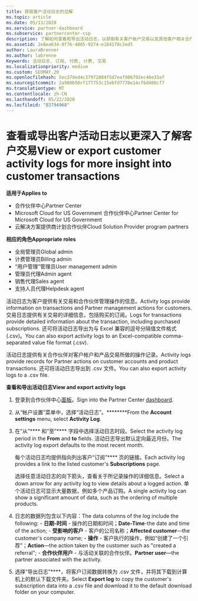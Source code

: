 ```yaml
---
title: 获取客户活动日志的见解
ms.topic: article
ms.date: 05/13/2020
ms.service: partner-dashboard
ms.subservice: partnercenter-csp
description: 了解如何查看和导出活动日志，以获取有关客户帐户交易以及其他客户相关合作伙伴管理活动的见解。
ms.assetid: 2e8ea634-9f76-4005-9274-e104170c2ed5
author: LauraBrenner
ms.author: labrenne
Keywords: 活动日志, 订阅, 付款, 计费, 交易
ms.localizationpriority: medium
ms.custom: SEOMAY.20
ms.openlocfilehash: 5ec37ded4c37972884f5d7eaf906792ec46e33af
ms.sourcegitcommit: 2a980b50cf177753c15ebfd7770e14cf6d486cf7
ms.translationtype: MT
ms.contentlocale: zh-CN
ms.lasthandoff: 05/22/2020
ms.locfileid: "83794968"
---
```

# <a name="view-or-export-customer-activity-logs-for-more-insight-into-customer-transactions"></a><span data-ttu-id="1ab83-104">查看或导出客户活动日志以更深入了解客户交易</span><span class="sxs-lookup"><span data-stu-id="1ab83-104">View or export customer activity logs for more insight into customer transactions</span></span>

<span data-ttu-id="1ab83-105">**适用于**</span><span class="sxs-lookup"><span data-stu-id="1ab83-105">**Applies to**</span></span>

- <span data-ttu-id="1ab83-106">合作伙伴中心</span><span class="sxs-lookup"><span data-stu-id="1ab83-106">Partner Center</span></span>
- <span data-ttu-id="1ab83-107">Microsoft Cloud for US Government 合作伙伴中心</span><span class="sxs-lookup"><span data-stu-id="1ab83-107">Partner Center for Microsoft Cloud for US Government</span></span>
- <span data-ttu-id="1ab83-108">云解决方案提供商计划合作伙伴</span><span class="sxs-lookup"><span data-stu-id="1ab83-108">Cloud Solution Provider program partners</span></span>

<span data-ttu-id="1ab83-109">**相应的角色**</span><span class="sxs-lookup"><span data-stu-id="1ab83-109">**Appropriate roles**</span></span>

- <span data-ttu-id="1ab83-110">全局管理员</span><span class="sxs-lookup"><span data-stu-id="1ab83-110">Global admin</span></span>
- <span data-ttu-id="1ab83-111">计费管理员</span><span class="sxs-lookup"><span data-stu-id="1ab83-111">Billing admin</span></span>
- <span data-ttu-id="1ab83-112">“用户管理”管理员</span><span class="sxs-lookup"><span data-stu-id="1ab83-112">User management admin</span></span>
- <span data-ttu-id="1ab83-113">管理员代理</span><span class="sxs-lookup"><span data-stu-id="1ab83-113">Admin agent</span></span>
- <span data-ttu-id="1ab83-114">销售代理</span><span class="sxs-lookup"><span data-stu-id="1ab83-114">Sales agent</span></span>
- <span data-ttu-id="1ab83-115">支持人员代理</span><span class="sxs-lookup"><span data-stu-id="1ab83-115">Helpdesk agent</span></span>

<span data-ttu-id="1ab83-116">活动日志为客户提供有关交易和合作伙伴管理操作的信息。</span><span class="sxs-lookup"><span data-stu-id="1ab83-116">Activity logs provide information on transactions and Partner management actions for customers.</span></span> <span data-ttu-id="1ab83-117">交易日志提供有关交易的详细信息，包括购买的订阅。</span><span class="sxs-lookup"><span data-stu-id="1ab83-117">Logs for transactions provide detailed information about the transaction, including purchased subscriptions.</span></span> <span data-ttu-id="1ab83-118">还可将活动日志导出为与 Excel 兼容的逗号分隔值文件格式 (.csv)。</span><span class="sxs-lookup"><span data-stu-id="1ab83-118">You can also export activity logs to an Excel-compatible comma-separated value file format (.csv).</span></span>

<span data-ttu-id="1ab83-119">活动日志提供有关合作伙伴对客户帐户和产品交易所做的操作记录。</span><span class="sxs-lookup"><span data-stu-id="1ab83-119">Activity logs provide records for Partner actions on customer accounts and product transactions.</span></span> <span data-ttu-id="1ab83-120">还可将活动日志导出到 .csv 文件。</span><span class="sxs-lookup"><span data-stu-id="1ab83-120">You can also export activity logs to a .csv file.</span></span>

<span data-ttu-id="1ab83-121">**查看和导出活动日志**</span><span class="sxs-lookup"><span data-stu-id="1ab83-121">**View and export activity logs**</span></span>

1. <span data-ttu-id="1ab83-122">登录到合作伙伴中心[面板](https://partner.microsoft.com/dashboard)。</span><span class="sxs-lookup"><span data-stu-id="1ab83-122">Sign into the Partner Center [dashboard](https://partner.microsoft.com/dashboard).</span></span>

2. <span data-ttu-id="1ab83-123">从“帐户设置”菜单中，选择“活动日志”。\*\*\*\*\*\*\*\*</span><span class="sxs-lookup"><span data-stu-id="1ab83-123">From the **Account settings** menu, select **Activity Log**.</span></span>
2.  <span data-ttu-id="1ab83-124">在“从”\*\*\*\* 和“至”\*\*\*\* 字段中选择活动日志时段。</span><span class="sxs-lookup"><span data-stu-id="1ab83-124">Select the activity log period in the **From** and **to** fields.</span></span> <span data-ttu-id="1ab83-125">活动日志导出默认定向最近月份。</span><span class="sxs-lookup"><span data-stu-id="1ab83-125">The activity log export defaults to the most recent month.</span></span>

    <span data-ttu-id="1ab83-126">每个活动日志均提供指向列出客户“订阅”\*\*\*\* 页的链接。</span><span class="sxs-lookup"><span data-stu-id="1ab83-126">Each activity log provides a link to the listed customer's **Subscriptions** page.</span></span>

    <span data-ttu-id="1ab83-127">选择任意活动日志的向下箭头，查看关于所记录操作的详细信息。</span><span class="sxs-lookup"><span data-stu-id="1ab83-127">Select a down arrow for any activity log to view details about a logged action.</span></span> <span data-ttu-id="1ab83-128">单个活动日志可显示大量数据，例如多个产品订购。</span><span class="sxs-lookup"><span data-stu-id="1ab83-128">A single activity log can show a significant amount of data, such as the ordering of multiple products.</span></span>

3.   <span data-ttu-id="1ab83-129">日志的数据列包含以下内容：</span><span class="sxs-lookup"><span data-stu-id="1ab83-129">The data columns of the log include the following:</span></span>
    -   <span data-ttu-id="1ab83-130">**日期-时间** - 操作的日期和时间；</span><span class="sxs-lookup"><span data-stu-id="1ab83-130">**Date-Time**-the date and time of the action;</span></span>
    -   <span data-ttu-id="1ab83-131">**受影响的客户** - 客户的公司名称；</span><span class="sxs-lookup"><span data-stu-id="1ab83-131">**Affected customer**—the customer's company name;</span></span>
    -   <span data-ttu-id="1ab83-132">**操作** - 客户执行的操作，例如“创建了一个引荐”；</span><span class="sxs-lookup"><span data-stu-id="1ab83-132">**Action**—the action taken by the customer such as "created a referral";</span></span>
    -   <span data-ttu-id="1ab83-133">**合作伙伴用户** - 与活动关联的合作伙伴。</span><span class="sxs-lookup"><span data-stu-id="1ab83-133">**Partner user**—the partner associated with the activity.</span></span>

4.  <span data-ttu-id="1ab83-134">选择“导出日志”\*\*\*\*，将客户订阅数据转换为 .csv 文件，并将其下载到计算机上的默认下载文件夹。</span><span class="sxs-lookup"><span data-stu-id="1ab83-134">Select **Export log** to copy the customer's subscription data into a .csv file and download it to the default download folder on your computer.</span></span>
    
 

 



